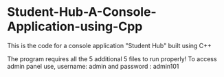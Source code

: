 # Student-Hub-A-Console-Application-using-Cpp
This is the code for a console application "Student Hub" built using C++

The program requires all the 5 additional 5 files to run properly!
To access admin panel use, username: admin and password : admin101
